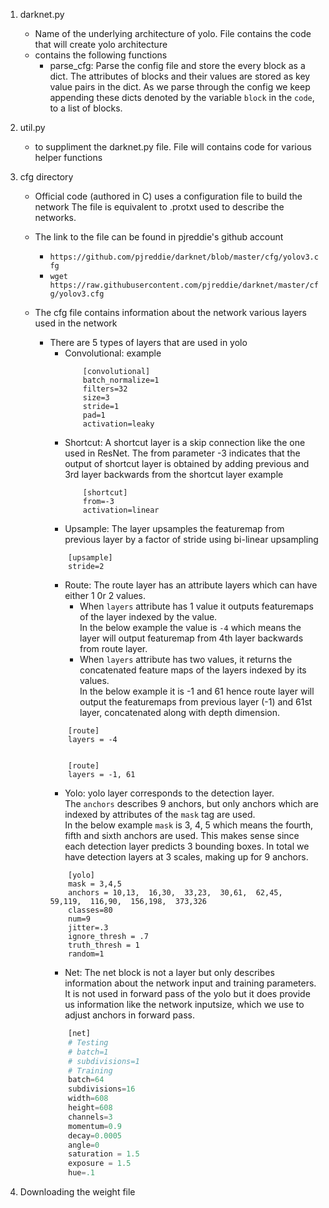 
1) darknet.py
    * Name of the underlying architecture of yolo. 
    File contains the code that will create yolo architecture
    * contains the following functions
        * parse_cfg: Parse the config file and store the every block as a dict. 
        The attributes of blocks and their values are stored as key value pairs in the dict.
        As we parse through the config we keep appending these dicts denoted by the variable `block` in the `code`, to a list of blocks.
    
2) util.py  
    * to suppliment the darknet.py file.
    File will contains code for various helper functions
    
3) cfg directory
    * Official code (authored in C) uses a configuration file to build the network
    The file is equivalent to .protxt used to describe the networks.
    * The link to the file can be found in pjreddie's github account
        * `https://github.com/pjreddie/darknet/blob/master/cfg/yolov3.cfg` 
        * `wget https://raw.githubusercontent.com/pjreddie/darknet/master/cfg/yolov3.cfg`
        
    * The cfg file contains information about the network various layers used in the network
        * There are 5 types of layers that are used in yolo
            * Convolutional:
                example
                ```
                    [convolutional]
                    batch_normalize=1
                    filters=32
                    size=3
                    stride=1
                    pad=1
                    activation=leaky
                ```
            * Shortcut: A shortcut layer is a skip connection like the one used in ResNet.
            The from parameter -3 indicates that the output of shortcut layer is obtained 
            by adding previous and 3rd layer backwards from the shortcut layer
                example
                ```
                    [shortcut]
                    from=-3
                    activation=linear
                ```
            * Upsample: The layer upsamples the featuremap from previous layer by a 
            factor of stride using bi-linear upsampling
            ```
                [upsample]
                stride=2
            ```
            * Route: The route layer has an attribute layers which can have either 1 0r 2 values.  
                * When `layers` attribute has 1 value it outputs featuremaps of the layer indexed by the value.  
                In the below example the value is `-4` which means the layer will output featuremap from 4th layer backwards from route layer. 
                * When `layers` attribute has two values, it returns the concatenated feature maps of the layers indexed by its values.  
                In the below example it is -1 and 61 hence route layer will output the featuremaps from previous layer (-1) and 61st layer, concatenated along with depth dimension.  
            ```
                [route]
                layers = -4
                
                
                [route]
                layers = -1, 61
            ```
            * Yolo: yolo layer corresponds to the detection layer.  
            The `anchors` describes 9 anchors, but only anchors which are indexed by attributes of the `mask` tag are used.  
            In the below example `mask` is 3, 4, 5 which means the fourth, fifth and sixth anchors are used. This makes sense since each detection layer predicts 3 bounding boxes.
            In total we have detection layers at 3 scales, making up for 9 anchors.
            ```
                [yolo]
                mask = 3,4,5
                anchors = 10,13,  16,30,  33,23,  30,61,  62,45,  59,119,  116,90,  156,198,  373,326
                classes=80
                num=9
                jitter=.3
                ignore_thresh = .7
                truth_thresh = 1
                random=1
            ```
            * Net: The net block is not a layer but only describes information about the network input and training parameters.  
            It is not used in forward pass of the yolo but it does provide us information like the network inputsize, which we use to adjust anchors in forward pass.  
            ```python
                [net]
                # Testing
                # batch=1
                # subdivisions=1
                # Training
                batch=64
                subdivisions=16
                width=608
                height=608
                channels=3
                momentum=0.9
                decay=0.0005
                angle=0
                saturation = 1.5
                exposure = 1.5
                hue=.1
            ```                          
4)  Downloading the weight file
 